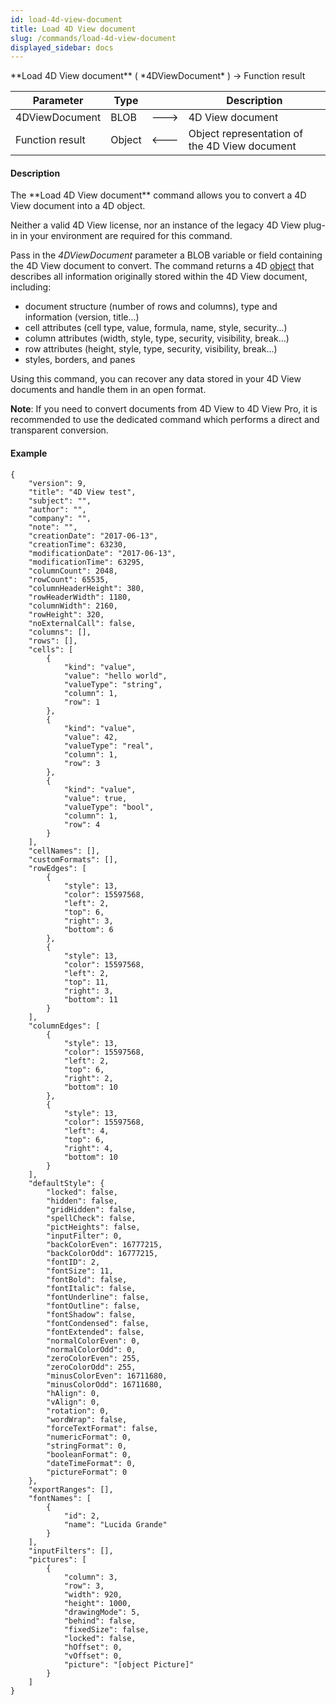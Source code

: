 ```yaml
---
id: load-4d-view-document
title: Load 4D View document
slug: /commands/load-4d-view-document
displayed_sidebar: docs
---
```


<!--REF #_command_.Load 4D View document.Syntax-->**Load 4D View document** ( *4DViewDocument* ) -> Function result<!-- END REF-->
<!--REF #_command_.Load 4D View document.Params-->
| Parameter | Type |  | Description |
| --- | --- | --- | --- |
| 4DViewDocument | BLOB | &#x1F852; | 4D View document |
| Function result | Object | &#x1F850; | Object representation of the 4D View document |

<!-- END REF-->

#### Description 

<!--REF #_command_.Load 4D View document.Summary-->The **Load 4D View document** command allows you to convert a 4D View document into a 4D object.<!-- END REF--> 

Neither a valid 4D View license, nor an instance of the legacy 4D View plug-in in your environment are required for this command. 

Pass in the *4DViewDocument* parameter a BLOB variable or field containing the 4D View document to convert. The command returns a 4D [object](# "Data structured as a native 4D object") that describes all information originally stored within the 4D View document, including:

* document structure (number of rows and columns), type and information (version, title...)
* cell attributes (cell type, value, formula, name, style, security...)
* column attributes (width, style, type, security, visibility, break...)
* row attributes (height, style, type, security, visibility, break...)
* styles, borders, and panes

Using this command, you can recover any data stored in your 4D View documents and handle them in an open format. 

**Note**: If you need to convert documents from 4D View to 4D View Pro, it is recommended to use the dedicated  command which performs a direct and transparent conversion. 

#### Example 

```undefined
{
    "version": 9,
    "title": "4D View test",
    "subject": "",
    "author": "",
    "company": "",
    "note": "",
    "creationDate": "2017-06-13",
    "creationTime": 63230,
    "modificationDate": "2017-06-13",
    "modificationTime": 63295,
    "columnCount": 2048,
    "rowCount": 65535,
    "columnHeaderHeight": 380,
    "rowHeaderWidth": 1180,
    "columnWidth": 2160,
    "rowHeight": 320,
    "noExternalCall": false,
    "columns": [],
    "rows": [],
    "cells": [
        {
            "kind": "value",
            "value": "hello world",
            "valueType": "string",
            "column": 1,
            "row": 1
        },
        {
            "kind": "value",
            "value": 42,
            "valueType": "real",
            "column": 1,
            "row": 3
        },
        {
            "kind": "value",
            "value": true,
            "valueType": "bool",
            "column": 1,
            "row": 4
        }
    ],
    "cellNames": [],
    "customFormats": [],
    "rowEdges": [
        {
            "style": 13,
            "color": 15597568,
            "left": 2,
            "top": 6,
            "right": 3,
            "bottom": 6
        },
        {
            "style": 13,
            "color": 15597568,
            "left": 2,
            "top": 11,
            "right": 3,
            "bottom": 11
        }
    ],
    "columnEdges": [
        {
            "style": 13,
            "color": 15597568,
            "left": 2,
            "top": 6,
            "right": 2,
            "bottom": 10
        },
        {
            "style": 13,
            "color": 15597568,
            "left": 4,
            "top": 6,
            "right": 4,
            "bottom": 10
        }
    ],
    "defaultStyle": {
        "locked": false,
        "hidden": false,
        "gridHidden": false,
        "spellCheck": false,
        "pictHeights": false,
        "inputFilter": 0,
        "backColorEven": 16777215,
        "backColorOdd": 16777215,
        "fontID": 2,
        "fontSize": 11,
        "fontBold": false,
        "fontItalic": false,
        "fontUnderline": false,
        "fontOutline": false,
        "fontShadow": false,
        "fontCondensed": false,
        "fontExtended": false,
        "normalColorEven": 0,
        "normalColorOdd": 0,
        "zeroColorEven": 255,
        "zeroColorOdd": 255,
        "minusColorEven": 16711680,
        "minusColorOdd": 16711680,
        "hAlign": 0,
        "vAlign": 0,
        "rotation": 0,
        "wordWrap": false,
        "forceTextFormat": false,
        "numericFormat": 0,
        "stringFormat": 0,
        "booleanFormat": 0,
        "dateTimeFormat": 0,
        "pictureFormat": 0
    },
    "exportRanges": [],
    "fontNames": [
        {
            "id": 2,
            "name": "Lucida Grande" 
        }
    ],
    "inputFilters": [],
    "pictures": [
        {
            "column": 3,
            "row": 3,
            "width": 920,
            "height": 1000,
            "drawingMode": 5,
            "behind": false,
            "fixedSize": false,
            "locked": false,
            "hOffset": 0,
            "vOffset": 0,
            "picture": "[object Picture]" 
        }
    ]
}
```
